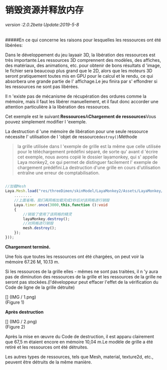 # 销毁资源并释放内存

###### *version :2.0.2beta   Update:2019-5-8*

#####En ce qui concerne les raisons pour lesquelles les ressources ont été libérées:

Dans le développement du jeu layaair 3D, la libération des ressources est très importante.Les ressources 3D comprennent des modèles, des affiches, des matériaux, des animations, etc. pour obtenir de bons résultats d 'image, le fichier sera beaucoup plus grand que le 2D, alors que les moteurs 3D seront pratiquement toutes mis en GPU pour le calcul et le rendu, ce qui absorbera une grande partie de l' affichage.Le jeu finira par s' effondrer si les ressources ne sont pas libérées.

Il n 'existe pas de mécanisme de récupération des ordures comme la mémoire, mais il faut les libérer manuellement, et il faut donc accorder une attention particulière à la libération des ressources.

Cet exemple est le suivant:**Ressources**A**Chargement de ressources**Vous pouvez simplement modifier l 'exemple.

La destruction d 'une mémoire de libération pour une seule ressource nécessite l' utilisation de l 'objet de ressource`destroy()`Méthode

> la grille utilisée dans l 'exemple de grille est la même que celle utilisée pour le téléchargement prédéfini séparé, de sorte qu' avant d 'écrire cet exemple, nous avons copié le dossier layamonkey, qui s' appelle Laya monkey2, ce qui permet de distinguer facilement l' exemple de chargement prédéfini.La destruction d'une grille en cours d'utilisation entraîne une erreur de comptabilisation.


```typescript

//加载Mesh
Laya.Mesh.load("res/threeDimen/skinModel/LayaMonkey2/Assets/LayaMonkey/LayaMonkey-LayaMonkey.lm", Laya.Handler.create(this, function(mesh:Laya.Mesh):void {
  	........
    //上面省略，我们再网格加载完成3秒后对该网格进行销毁
    Laya.timer.once(3000,this,function ():void
    {
        //销毁了使用了该网格的精灵
        layaMonkey.destroy();
        //对网格进行销毁
        mesh.destroy();        
    });
}));
```


**Chargement terminé.**

Une fois que toutes les ressources ont été chargées, on peut voir la mémoire 67.26 M, 10.13 m.

Si les ressources de la grille elles - mêmes ne sont pas traitées, il n 'y aura pas de diminution des ressources de la grille et les ressources de la grille ne seront pas stockées.(l'développeur peut effacer l'effet de la vérification du Code de ligne de la grille détruite)

[] (IMG / 1.png) <br > (Figure 1)

**Après destruction**

[] (IMG / 2.png) <br > (Figure 2)

Après la mise en œuvre du Code de destruction, il est apparu clairement que 67,5 m étaient encore en mémoire 10,04 m.Le modèle de grille a été retiré et les ressources ont été détruites.

Les autres types de ressources, tels que Mesh, material, texture2d, etc., peuvent être détruits de la même manière.
